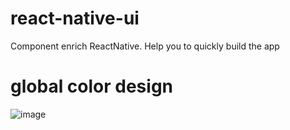 # react-native-ui
Component enrich  ReactNative. Help you to quickly build the app

# global color design
![image](https://cloud.githubusercontent.com/assets/9276376/17016710/e40dcb9e-4f62-11e6-99d9-ddb14f8f6f90.png)
